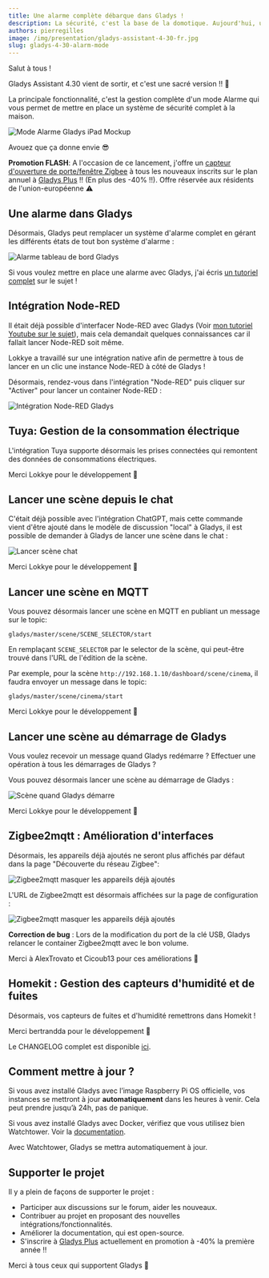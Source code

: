 ```yaml
---
title: Une alarme complète débarque dans Gladys !
description: La sécurité, c'est la base de la domotique. Aujourd'hui, une alarme complète débarque dans Gladys pour vous permettre de gérer la sécurité de votre maison.
authors: pierregilles
image: /img/presentation/gladys-assistant-4-30-fr.jpg
slug: gladys-4-30-alarm-mode
---
```


Salut à tous !

Gladys Assistant 4.30 vient de sortir, et c'est une sacré version !! 🥳

La principale fonctionnalité, c'est la gestion complète d'un mode Alarme qui vous permet de mettre en place un système de sécurité complet à la maison.

![Mode Alarme Gladys iPad Mockup](../../../static/img/articles/fr/gladys-4-30/alarm_ipad_mockup_fr.png)

Avouez que ça donne envie 😎

**Promotion FLASH**: A l'occasion de ce lancement, j'offre un [capteur d'ouverture de porte/fenêtre Zigbee](https://www.domadoo.fr/fr/peripheriques/5320-sonoff-capteur-d-ouverture-de-portefenetre-zigbee-30-snzb-04-6920075776126.html?domid=17) à tous les nouveaux inscrits sur le plan annuel à [Gladys Plus](/fr/plus/) !! (En plus des -40% !!). Offre réservée aux résidents de l'union-européenne ⚠️

## Une alarme dans Gladys

Désormais, Gladys peut remplacer un système d'alarme complet en gérant les différents états de tout bon système d'alarme :

<!--truncate-->

![Alarme tableau de bord Gladys](../../../static/img/articles/fr/gladys-4-30/alarm-dashboard.jpg)

Si vous voulez mettre en place une alarme avec Gladys, j'ai écris [un tutoriel complet](/fr/docs/dashboard/alarm/) sur le sujet !

## Intégration Node-RED

Il était déjà possible d'interfacer Node-RED avec Gladys (Voir [mon tutoriel Youtube sur le sujet](https://www.youtube.com/watch?v=bpmHzR8_S5g)), mais cela demandait quelques connaissances car il fallait lancer Node-RED soit même.

Lokkye a travaillé sur une intégration native afin de permettre à tous de lancer en un clic une instance Node-RED à côté de Gladys !

Désormais, rendez-vous dans l'intégration "Node-RED" puis cliquer sur "Activer" pour lancer un container Node-RED :

![Intégration Node-RED Gladys](../../../static/img/articles/fr/gladys-4-30/node-red-integration.jpg)

## Tuya: Gestion de la consommation électrique

L'intégration Tuya supporte désormais les prises connectées qui remontent des données de consommations électriques.

Merci Lokkye pour le développement 🙏

## Lancer une scène depuis le chat

C'était déjà possible avec l'intégration ChatGPT, mais cette commande vient d'être ajouté dans le modèle de discussion "local" à Gladys, il est possible de demander à Gladys de lancer une scène dans le chat :

![Lancer scène chat](../../../static/img/articles/fr/gladys-4-30/cinema-scene.png)

Merci Lokkye pour le développement 🙏

## Lancer une scène en MQTT

Vous pouvez désormais lancer une scène en MQTT en publiant un message sur le topic:

```
gladys/master/scene/SCENE_SELECTOR/start
```

En remplaçant `SCENE_SELECTOR` par le selector de la scène, qui peut-être trouvé dans l'URL de l'édition de la scène.

Par exemple, pour la scène `http://192.168.1.10/dashboard/scene/cinema`, il faudra envoyer un message dans le topic:

```
gladys/master/scene/cinema/start
```

Merci Lokkye pour le développement 🙏

## Lancer une scène au démarrage de Gladys

Vous voulez recevoir un message quand Gladys redémarre ? Effectuer une opération à tous les démarrages de Gladys ?

Vous pouvez désormais lancer une scène au démarrage de Gladys :

![Scène quand Gladys démarre](../../../static/img/articles/fr/gladys-4-30/gladys-start-trigger.png)

Merci Lokkye pour le développement 🙏

## Zigbee2mqtt : Amélioration d'interfaces

Désormais, les appareils déjà ajoutés ne seront plus affichés par défaut dans la page "Découverte du réseau Zigbee":

![Zigbee2mqtt masquer les appareils déjà ajoutés](../../../static/img/articles/fr/gladys-4-30/zigbee2mqtt-hide-already-added-devices.png)

L'URL de Zigbee2mqtt est désormais affichées sur la page de configuration :

![Zigbee2mqtt masquer les appareils déjà ajoutés](../../../static/img/articles/fr/gladys-4-30/zigbee2mqtt-display-url.png)

**Correction de bug** : Lors de la modification du port de la clé USB, Gladys relancer le container Zigbee2mqtt avec le bon volume.

Merci à AlexTrovato et Cicoub13 pour ces améliorations 🙏

## Homekit : Gestion des capteurs d'humidité et de fuites

Désormais, vos capteurs de fuites et d'humidité remettrons dans Homekit !

Merci bertrandda pour le développement 🙏

Le CHANGELOG complet est disponible [ici](https://github.com/GladysAssistant/Gladys/releases/tag/v4.30.0).

## Comment mettre à jour ?

Si vous avez installé Gladys avec l’image Raspberry Pi OS officielle, vos instances se mettront à jour **automatiquement** dans les heures à venir. Cela peut prendre jusqu’à 24h, pas de panique.

Si vous avez installé Gladys avec Docker, vérifiez que vous utilisez bien Watchtower. Voir la [documentation](/fr/docs/installation/docker#mise-à-jour-automatique-avec-watchtower).

Avec Watchtower, Gladys se mettra automatiquement à jour.

## Supporter le projet

Il y a plein de façons de supporter le projet :

- Participer aux discussions sur le forum, aider les nouveaux.
- Contribuer au projet en proposant des nouvelles intégrations/fonctionnalités.
- Améliorer la documentation, qui est open-source.
- S'inscrire à [Gladys Plus](/fr/plus) actuellement en promotion à -40% la première année !!

Merci à tous ceux qui supportent Gladys 🙏
